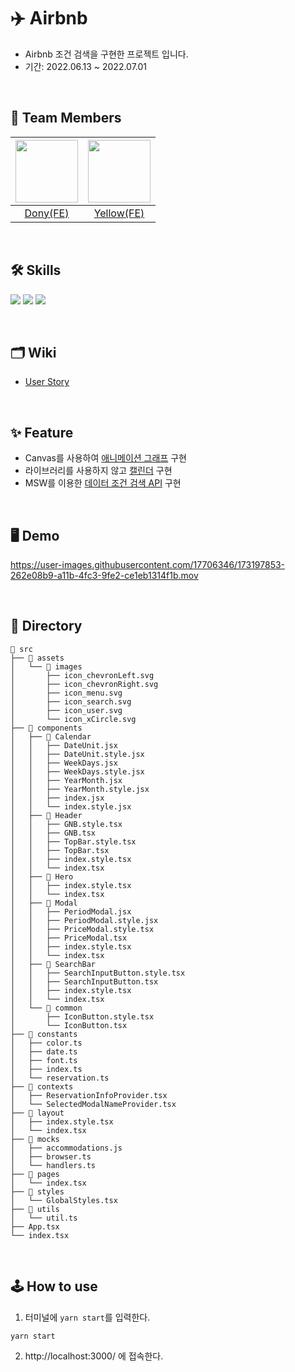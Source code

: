 # ✈️ Airbnb

- Airbnb 조건 검색을 구현한 프로젝트 입니다.
- 기간: 2022.06.13 ~ 2022.07.01

</br>

## 👥 Team Members

| <img src="https://avatars.githubusercontent.com/u/17706346?v=4" width="100px" /> | <img src="https://avatars.githubusercontent.com/u/41741221?v=4" width="100px" /> |
| :------------------------------------------------------------------------------: | :------------------------------------------------------------------------------: |
|                     [Dony(FE)](https://github.com/jindonyy)                      |                   [Yellow(FE)](https://github.com/sangbeomheo)                   |

</br>

## 🛠 Skills

<img src="https://img.shields.io/badge/React-61DAFB?style=flat&logo=React&logoColor=white"/> <img src="https://img.shields.io/badge/TypeScript-3178C6?style=flat&logo=typescript&logoColor=white"/> <img src="https://img.shields.io/badge/Styled Components-DB7093?style=flat&logo=styled-components&logoColor=white"/>

<br>

## 🗂 Wiki

- [User Story](https://github.com/jindonyy/issue-tracker/wiki/%F0%9F%A6%84-%5BFE%5D-Backlog)

</br>

## ✨ Feature

- Canvas를 사용하여 [애니메이션 그래프](https://github.com/jindonyy/airbnb/blob/team-36/src/components/Modal/PriceModal.tsx) 구현
- 라이브러리를 사용하지 않고 [캘린더](https://github.com/jindonyy/airbnb/blob/team-36/src/components/Modal/PeriodModal.jsx) 구현
- MSW를 이용한 [데이터 조건 검색 API](https://github.com/jindonyy/airbnb/blob/team-36/src/mocks/handlers.ts) 구현

</br>

## 🖥 Demo

https://user-images.githubusercontent.com/17706346/173197853-262e08b9-a11b-4fc3-9fe2-ce1eb1314f1b.mov

</br>

## 📂 Directory

```
📂 src
├── 📂 assets
│   └── 📂 images
│       ├── icon_chevronLeft.svg
│       ├── icon_chevronRight.svg
│       ├── icon_menu.svg
│       ├── icon_search.svg
│       ├── icon_user.svg
│       └── icon_xCircle.svg
├── 📂 components
│   ├── 📂 Calendar
│   │   ├── DateUnit.jsx
│   │   ├── DateUnit.style.jsx
│   │   ├── WeekDays.jsx
│   │   ├── WeekDays.style.jsx
│   │   ├── YearMonth.jsx
│   │   ├── YearMonth.style.jsx
│   │   ├── index.jsx
│   │   └── index.style.jsx
│   ├── 📂 Header
│   │   ├── GNB.style.tsx
│   │   ├── GNB.tsx
│   │   ├── TopBar.style.tsx
│   │   ├── TopBar.tsx
│   │   ├── index.style.tsx
│   │   └── index.tsx
│   ├── 📂 Hero
│   │   ├── index.style.tsx
│   │   └── index.tsx
│   ├── 📂 Modal
│   │   ├── PeriodModal.jsx
│   │   ├── PeriodModal.style.jsx
│   │   ├── PriceModal.style.tsx
│   │   ├── PriceModal.tsx
│   │   ├── index.style.tsx
│   │   └── index.tsx
│   ├── 📂 SearchBar
│   │   ├── SearchInputButton.style.tsx
│   │   ├── SearchInputButton.tsx
│   │   ├── index.style.tsx
│   │   └── index.tsx
│   └── 📂 common
│       ├── IconButton.style.tsx
│       └── IconButton.tsx
├── 📂 constants
│   ├── color.ts
│   ├── date.ts
│   ├── font.ts
│   ├── index.ts
│   └── reservation.ts
├── 📂 contexts
│   ├── ReservationInfoProvider.tsx
│   └── SelectedModalNameProvider.tsx
├── 📂 layout
│   ├── index.style.tsx
│   └── index.tsx
├── 📂 mocks
│   ├── accommodations.js
│   ├── browser.ts
│   └── handlers.ts
├── 📂 pages
│   └── index.tsx
├── 📂 styles
│   └── GlobalStyles.tsx
├── 📂 utils
│   └── util.ts
├── App.tsx
└── index.tsx
```

<br>

## 🕹 How to use

1. 터미널에 `yarn start`를 입력한다.

```
yarn start
```

2. http://localhost:3000/ 에 접속한다.
